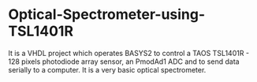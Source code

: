 # Optical-Spectrometer-using-TSL1401R
It is a VHDL project which operates BASYS2 to control a TAOS TSL1401R - 128 pixels photodiode array sensor, an PmodAd1 ADC and to send data serially to a computer. It is a very basic optical spectrometer.
